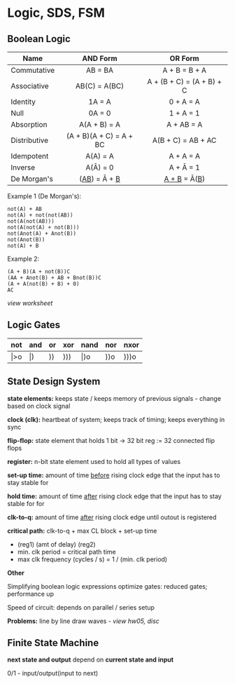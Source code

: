 # Logic, SDS, FSM

## Boolean Logic

| Name         |          AND Form          |          OR Form           |
| ------------ | :------------------------: | :------------------------: |
| Commutative  |          AB = BA           |       A + B = B + A        |
| Associative  |       AB(C) = A(BC)        | A + (B + C) = (A + B) + C  |
| Identity     |           1A = A           |         0 + A = A          |
| Null         |           0A = 0           |         1 + A = 1          |
| Absorption   |        A(A + B) = A        |         A + AB = A         |
| Distributive |  (A + B)(A + C) = A + BC   |     A(B + C) = AB + AC     |
| Idempotent   |          A(A) = A          |         A + A = A          |
| Inverse      |          A(Ā) = 0          |         A + Ā = 1          |
| De Morgan's  | (<u>AB</u>) = Ā + <u>B</u> | <u>A + B</u> = Ā(<u>B</u>) |

Example 1 (De Morgan's):

````
not(A) + AB
not(A) + not(not(AB))
not(A(not(AB)))
not(A(not(A) + not(B)))
not(Anot(A) + Anot(B))
not(Anot(B))
not(A) + B
````

Example 2:

````
(A + B)(A + not(B))C
(AA + Anot(B) + AB + Bnot(B))C
(A + A(not(B) + B) + 0)
AC
````

*view worksheet*

## Logic Gates

| not  | and  | or   | xor  | nand | nor  | nxor |
| ---- | ---- | ---- | ---- | ---- | ---- | ---- |
| \|>o | \|)  | ))   | )))  | \|)o | ))o  | )))o |

## State Design System

**state elements:** keeps state / keeps memory of previous signals - change based on clock signal

**clock (clk):** heartbeat of system; keeps track of timing; keeps everything in sync

**flip-flop:** state element that holds 1 bit -> 32 bit reg := 32 connected flip flops

**register:** n-bit state element used to hold all types of values

**set-up time:** amount of time <u>before</u> rising clock edge that the input has to stay stable for

**hold time:** amount of time <u>after</u> rising clock edge that the input has to stay stable for for

**clk-to-q:** amount of time <u>after</u> rising clock edge until outout is registered

**critical path:** clk-to-q + max CL block + set-up time

- (reg1) (amt of delay) (reg2)
- min. clk period = critical path time
- max clk frequency (cycles / s) = 1 / (min. clk period)

**Other**

Simplifying boolean logic expressions optimize gates: reduced gates; performance up

Speed of circuit: depends on parallel / series setup

**Problems:** line by line draw waves - *view hw05, disc*

## Finite State Machine

**next state and output** depend on **current state and input**

0/1 - input/output(input to next)

